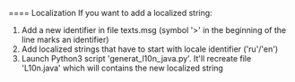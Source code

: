 ==== Localization
If you want to add a localized string:
1. Add a new identifier in file texts.msg (symbol '>' in the beginning of the line marks an identifier)
2. Add localized strings that have to start with locale identifier ('ru'/'en')
3. Launch Python3 script 'generat_l10n_java.py'. It'll recreate file 'L10n.java' which will contains the new localized string
 
